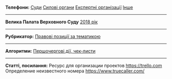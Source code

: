 <!-- TITLE: Головна сторінка -->
<!-- SUBTITLE: Зміст та посилання на інші сторінки -->

**Телефони:** [Суди](https://wicase.herokuapp.com/contacts-courts) [Силові органи](https://wicase.herokuapp.com/contacts-ps) [Експертні організації](https://wicase.herokuapp.com/contacts-experts) [Інше](https://wicase.herokuapp.com/contacts-other)
***
**Велика Палата Верховного Суду** [2018 рік](https://wicase.herokuapp.com/VPVS18)
***
**Рубрикатор:** [Правові позиції за тематикою](https://wicase.herokuapp.com/tags)
***
**Алгоритми:** [Першочергові дії, чек-листи](https://wicase.herokuapp.com/algoritm)
***
**Статті, посилання:**
Ресурс для организации проектов https://trello.com
Определение неизвестного номера https://www.truecaller.com/
